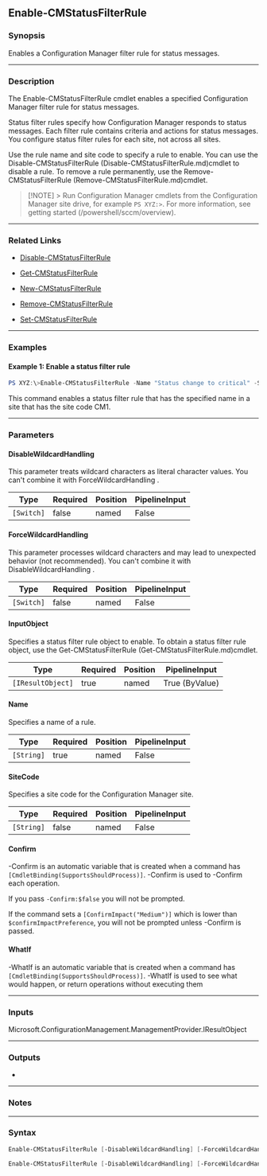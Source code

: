 Enable-CMStatusFilterRule
-------------------------




### Synopsis
Enables a Configuration Manager filter rule for status messages.



---


### Description

The Enable-CMStatusFilterRule cmdlet enables a specified Configuration Manager filter rule for status messages.



Status filter rules specify how Configuration Manager responds to status messages. Each filter rule contains criteria and actions for status messages. You configure status filter rules for each site, not across all sites.



Use the rule name and site code to specify a rule to enable. You can use the Disable-CMStatusFilterRule (Disable-CMStatusFilterRule.md)cmdlet to disable a rule. To remove a rule permanently, use the Remove-CMStatusFilterRule (Remove-CMStatusFilterRule.md)cmdlet.



> [!NOTE] > Run Configuration Manager cmdlets from the Configuration Manager site drive, for example `PS XYZ:>`. For more information, see getting started (/powershell/sccm/overview).



---


### Related Links
* [Disable-CMStatusFilterRule](Disable-CMStatusFilterRule)



* [Get-CMStatusFilterRule](Get-CMStatusFilterRule)



* [New-CMStatusFilterRule](New-CMStatusFilterRule)



* [Remove-CMStatusFilterRule](Remove-CMStatusFilterRule)



* [Set-CMStatusFilterRule](Set-CMStatusFilterRule)





---


### Examples
#### Example 1: Enable a status filter rule
```PowerShell
PS XYZ:\>Enable-CMStatusFilterRule -Name "Status change to critical" -SiteCode "CM1"
```
This command enables a status filter rule that has the specified name in a site that has the site code CM1.


---


### Parameters
#### **DisableWildcardHandling**

This parameter treats wildcard characters as literal character values. You can't combine it with ForceWildcardHandling .






|Type      |Required|Position|PipelineInput|
|----------|--------|--------|-------------|
|`[Switch]`|false   |named   |False        |



#### **ForceWildcardHandling**

This parameter processes wildcard characters and may lead to unexpected behavior (not recommended). You can't combine it with DisableWildcardHandling .






|Type      |Required|Position|PipelineInput|
|----------|--------|--------|-------------|
|`[Switch]`|false   |named   |False        |



#### **InputObject**

Specifies a status filter rule object to enable. To obtain a status filter rule object, use the Get-CMStatusFilterRule (Get-CMStatusFilterRule.md)cmdlet.






|Type             |Required|Position|PipelineInput |
|-----------------|--------|--------|--------------|
|`[IResultObject]`|true    |named   |True (ByValue)|



#### **Name**

Specifies a name of a rule.






|Type      |Required|Position|PipelineInput|
|----------|--------|--------|-------------|
|`[String]`|true    |named   |False        |



#### **SiteCode**

Specifies a site code for the Configuration Manager site.






|Type      |Required|Position|PipelineInput|
|----------|--------|--------|-------------|
|`[String]`|false   |named   |False        |



#### **Confirm**
-Confirm is an automatic variable that is created when a command has ```[CmdletBinding(SupportsShouldProcess)]```.
-Confirm is used to -Confirm each operation.

If you pass ```-Confirm:$false``` you will not be prompted.


If the command sets a ```[ConfirmImpact("Medium")]``` which is lower than ```$confirmImpactPreference```, you will not be prompted unless -Confirm is passed.

#### **WhatIf**
-WhatIf is an automatic variable that is created when a command has ```[CmdletBinding(SupportsShouldProcess)]```.
-WhatIf is used to see what would happen, or return operations without executing them


---


### Inputs
Microsoft.ConfigurationManagement.ManagementProvider.IResultObject





---


### Outputs
* 






---


### Notes




---


### Syntax
```PowerShell
Enable-CMStatusFilterRule [-DisableWildcardHandling] [-ForceWildcardHandling] -InputObject <IResultObject> [-Confirm] [-WhatIf] [<CommonParameters>]
```
```PowerShell
Enable-CMStatusFilterRule [-DisableWildcardHandling] [-ForceWildcardHandling] -Name <String> [-SiteCode <String>] [-Confirm] [-WhatIf] [<CommonParameters>]
```
